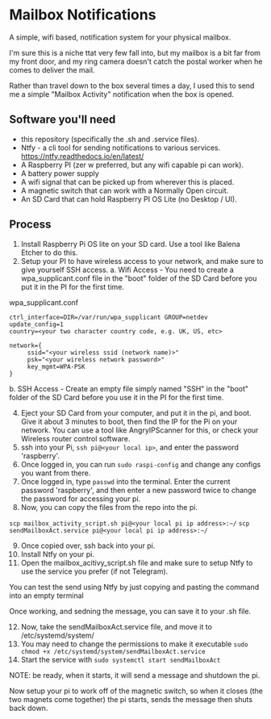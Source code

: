 # Mailbox Notifications

A simple, wifi based, notification system for your physical mailbox.  

I'm sure this is a niche ttat very few fall into, but my mailbox is a bit far from my front door, and my ring camera doesn't catch the postal worker when he comes to deliver the mail. 

Rather than travel down to the box several times a day, I used this to send me a simple "Mailbox Activity" notification when the box is opened.

## Software you'll need
- this repository (specifically the .sh and .service files).
- Ntfy - a cli tool for sending notifications to various services. https://ntfy.readthedocs.io/en/latest/
- A Raspberry PI (zer w preferred, but any wifi capable pi can work).  
- A battery power supply
- A wifi signal that can be picked up from wherever this is placed. 
- A magnetic switch that can work with a Normally Open circuit.
- An SD Card that can hold Raspberry PI OS Lite (no Desktop / UI).

## Process
1. Install Raspberry Pi OS lite on your SD card.  Use a tool like Balena Etcher to do this. 
2. Setup your PI to have wireless access to your network, and make sure to give yourself SSH access. 
   a. Wifi Access - You need to create a wpa_supplicant.conf file in the "boot" folder of the SD Card before you put it in the PI for the first time.

wpa_supplicant.conf
```
ctrl_interface=DIR=/var/run/wpa_supplicant GROUP=netdev
update_config=1
country=<your two character country code, e.g. UK, US, etc>

network={
     ssid="<your wireless ssid (network name)>"
     psk="<your wireless network password>"
     key_mgmt=WPA-PSK
}
```
   b. SSH Access - Create an empty file simply named "SSH" in the "boot" folder of the SD Card before you use it in the PI for the first time.

4. Eject your SD Card from your computer, and put it in the pi, and boot.  Give it about 3 minutes to boot, then find the IP for the Pi on your network. You can use a tool like AngryIPScanner for this, or check your Wireless router control software. 
5. ssh into your Pi, `ssh pi@<your local ip>`, and enter the password 'raspberry'. 
6. Once logged in, you can run `sudo raspi-config` and change any configs you want from there. 
7. Once logged in, type `passwd` into the terminal. Enter the current password 'raspberry', and then enter a new password twice to change the password for accessing your pi.
8. Now, you can copy the files from the repo into the pi.

`scp mailbox_activity_script.sh pi@<your local pi ip address>:~/`
`scp sendMailboxAct.service pi@<your local pi ip address>:~/`

9. Once copied over, ssh back into your pi.
10. Install Ntfy on your pi.
11. Open the mailbox_acitivy_script.sh file and make sure to setup Ntfy to use the service you prefer (if not Telegram). 

You can test the send using Ntfy by just copying and pasting the command into an empty terminal 

Once working, and sedning the message, you can save it to your .sh file.

12. Now, take the sendMailboxAct.service file, and move it to /etc/systemd/system/
13. You may need to change the permissions to make it executable `sudo chmod +x /etc/systemd/system/sendMailboxAct.service`
14. Start the service with `sudo systemctl start sendMailboxAct`

NOTE: be ready, when it starts, it will send a message and shutdown the pi.

Now setup your pi to work off of the magnetic switch, so when it closes (the two magnets come together) the pi starts, sends the message then shuts back down.

